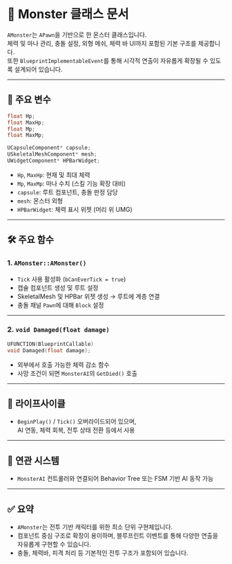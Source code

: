 # 🧟 Monster 클래스 문서

`AMonster`는 `APawn`을 기반으로 한 몬스터 클래스입니다.  
체력 및 마나 관리, 충돌 설정, 외형 메쉬, 체력 바 UI까지 포함된 기본 구조를 제공합니다.  
또한 `BlueprintImplementableEvent`를 통해 시각적 연출이 자유롭게 확장될 수 있도록 설계되어 있습니다.

---

## 🔧 주요 변수

```cpp
float Hp;
float MaxHp;
float Mp;
float MaxMp;

UCapsuleComponent* capsule;
USkeletalMeshComponent* mesh;
UWidgetComponent* HPBarWidget;
```

- `Hp`, `MaxHp`: 현재 및 최대 체력  
- `Mp`, `MaxMp`: 마나 수치 (스킬 기능 확장 대비)  
- `capsule`: 루트 컴포넌트, 충돌 판정 담당  
- `mesh`: 몬스터 외형  
- `HPBarWidget`: 체력 표시 위젯 (머리 위 UMG)

---

## 🛠 주요 함수

### 1. `AMonster::AMonster()`

- `Tick` 사용 활성화 (`bCanEverTick = true`)
- 캡슐 컴포넌트 생성 및 루트 설정
- SkeletalMesh 및 HPBar 위젯 생성 → 루트에 계층 연결
- 충돌 채널 `Pawn`에 대해 `Block` 설정

---

### 2.  `void Damaged(float damage)`

```cpp
UFUNCTION(BlueprintCallable)
void Damaged(float damage);
```

- 외부에서 호출 가능한 체력 감소 함수  
- 사망 조건이 되면 `MonsterAI`의  `GetDied()` 호출

---

## 🔄 라이프사이클

- `BeginPlay()` / `Tick()` 오버라이드되어 있으며,  
  AI 연동, 체력 회복, 전투 상태 전환 등에서 사용

---

## 🤖 연관 시스템

- `MonsterAI` 컨트롤러와 연결되어 Behavior Tree 또는 FSM 기반 AI 동작 가능

---

## ✅ 요약

- `AMonster`는 전투 기반 캐릭터를 위한 최소 단위 구현체입니다.  
- 컴포넌트 중심 구조로 확장이 용이하며, 블루프린트 이벤트를 통해 다양한 연출을 자유롭게 구현할 수 있습니다.  
- 충돌, 체력바, 피격 처리 등 기본적인 전투 구조가 포함되어 있습니다.
